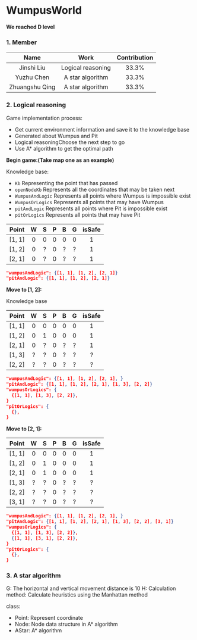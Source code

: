 # WumpusWorld
**We reached D level**
### 1. Member
| Name       | Work         | Contribution        |
|:-----------:| :-------------:|:-------------:|
| Jinshi Liu | Logical reasoning  | 33.3% | 
| Yuzhu Chen | A star algorithm  | 33.3% | 
| Zhuangshu Qing | A star algorithm  | 33.3% | 

### 2. Logical reasoning
Game implementation process:
- Get current environment information and save it to the knowledge base
- Generated about Wumpus and Pit
- Logical reasoningChoose the next step to go
- Use A* algorithm to get the optimal path

**Begin game:(Take map one as an example)**

Knowledge base: 
- `Kb` Representing the point that has passed
- `openNodeKb` Represents all the coordinates that may be taken next
- `WumpusAndLogic` Represents all points where Wumpus is impossible exist
- `WumpusOrLogics` Represents all points that may have Wumpus
- `pitAndLogic` Represents all points where Pit is impossible exist
- `pitOrLogics` Represents all points that may have Pit

| Point | W    | S   | P   | B   | G   |isSafe|
|:---:| :---:|:---:|:---:|:---:|:---:|:---:|
|[1, 1]|  0  | 0  |  0   |  0  | 0   |  1  |
|[1, 2]|  0  | ?  |  0   |  ?  | ?   |  1  |
|[2, 1]|  0  | ?  |  0   |  ?  | ?   |  1  |
```json
"wumpusAndLogic": {[1, 1], [1, 2], [2, 1]}
"pitAndLogic": {[1, 1], [1, 2], [2, 1]}
```
**Move to [1, 2]:**

Knowledge base

| Point| W    | S   | P  | B   | G   |isSafe|
|:---:| :---:|:---:|:---:|:---:|:---:|:---:|
|[1, 1]|  0  | 0  |  0   |  0  | 0   |  1  |
|[1, 2]|  0  | 1  |  0   |  0  | 0   |  1  |
|[2, 1]|  0  | ?  |  0   |  ?  | ?   |  1  |
|[1, 3]|  ?  | ?  |  0   |  ?  | ?   |  ?  |
|[2, 2]|  ?  | ?  |  0   |  ?  | ?   |  ?  |
```json
"wumpusAndLogic": {[1, 1], [1, 2], [2, 1], }
"pitAndLogic": {[1, 1], [1, 2], [2, 1], [1, 3], [2, 2]}
"wumpusOrLogics": {
  {[1, 1], [1, 3], [2, 2]},
}
"pitOrLogics": {
  {},
}
```
**Move to [2, 1]:**

|Point| W    | S   | P   | B   | G   |isSafe|
|:---:| :---:|:---:|:---:|:---:|:---:|:---:|
|[1, 1]|  0  | 0  |  0   |  0  | 0   |  1  |
|[1, 2]|  0  | 1  |  0   |  0  | 0   |  1  |
|[2, 1]|  0  | 1  |  0   |  0  | 0   |  1  |
|[1, 3]|  ?  | ?  |  0   |  ?  | ?   |  ?  |
|[2, 2]|  ?  | ?  |  0   |  ?  | ?   |  ?  |
|[3, 1]|  ?  | ?  |  0   |  ?  | ?   |  ?  |
```json
"wumpusAndLogic": {[1, 1], [1, 2], [2, 1], }
"pitAndLogic": {[1, 1], [1, 2], [2, 1], [1, 3], [2, 2], [3, 1]}
"wumpusOrLogics": {
  {[1, 1], [1, 3], [2, 2]},
  {[1, 1], [3, 1], [2, 2]},
}
"pitOrLogics": {
  {},
}
```

### 3. A star algorithm

G: The horizontal and vertical movement distance is 10
H: Calculation method: Calculate heuristics using the Manhattan method

class:
- Point: Represent coordinate
- Node: Node data structure in A* algorithm
- AStar: A* algorithm
